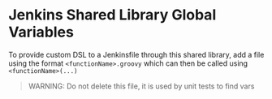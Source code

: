 # Jenkins Shared Library Global Variables

To provide custom DSL to a Jenkinsfile through this shared library, add a file using 
the format `<functionName>.groovy` which can then be called using `<functionName>(...)`

> WARNING: Do not delete this file, it is used by unit tests to find vars

